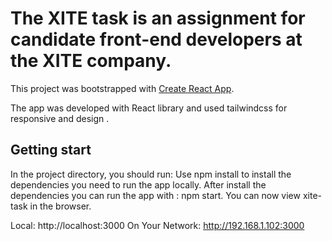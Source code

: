 # The XITE task is an assignment for candidate front-end developers at the XITE company.

This project was bootstrapped with [Create React App](https://github.com/facebook/create-react-app).

The app was developed with React library and used tailwindcss for responsive and design .

## Getting start

In the project directory, you should run: 
Use npm install to install the dependencies you need to run the app locally. 
After install the dependencies you can run the app with : npm start.
You can now view xite-task in the browser.

  Local:            http://localhost:3000
  On Your Network:  http://192.168.1.102:3000



